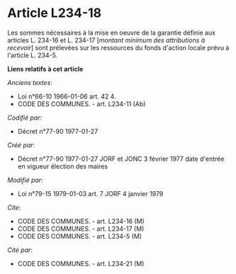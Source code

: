 # Article L234-18

Les sommes nécessaires à la mise en oeuvre de la garantie définie aux articles L. 234-16 et L. 234-17 [*montant minimum des
attributions à recevoir*] sont prélevées sur les ressources du fonds d'action locale prévu à l'article L. 234-5.

**Liens relatifs à cet article**

_Anciens textes_:

  - Loi n°66-10 1966-01-06 art. 42 4.
  - CODE DES COMMUNES. - art. L234-11 (Ab)

_Codifié par_:

  - Décret n°77-90 1977-01-27

_Créé par_:

  - Décret n°77-90 1977-01-27 JORF et JONC 3 février 1977 date d'entrée en vigueur élection des maires

_Modifié par_:

  - Loi n°79-15 1979-01-03 art. 7 JORF 4 janvier 1979

_Cite_:

  - CODE DES COMMUNES. - art. L234-16 (M)
  - CODE DES COMMUNES. - art. L234-17 (M)
  - CODE DES COMMUNES. - art. L234-5 (M)

_Cité par_:

  - CODE DES COMMUNES. - art. L234-21 (M)
